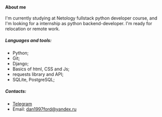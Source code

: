 #### About me
  I'm currently studying at Netology fullstack python developer course, and I'm looking for a internship as python backend-developer. I'm ready for relocation or remote work. 

##### Languages and tools:
- Python;
- Git;
- Django;
- Basics of html, CSS and Js;
- requests library and API;
- SQLite, PostgreSQL;

##### Contacts:
- [Telegram](https://t.me/vladimir_danilov97)
- Email: dan1997ford@yandex.ru 

